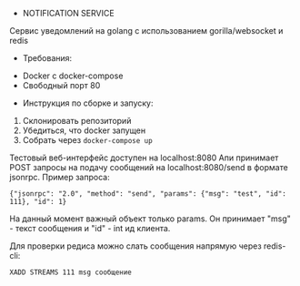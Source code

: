 * NOTIFICATION SERVICE

Сервис уведомлений на golang с использованием gorilla/websocket и redis

* Требования:
+ Docker с docker-compose
+ Свободный порт 80

* Инструкция по сборке и запуску:
1. Склонировать репозиторий 
2. Убедиться, что docker запущен
3. Собрать через 
``` docker-compose up ```

Тестовый веб-интерфейс доступен на localhost:8080
Апи принимает POST запросы на подачу сообщений на localhost:8080/send в формате jsonrpc. 
Пример запроса: 

``` 
{"jsonrpc": "2.0", "method": "send", "params": {"msg": "test", "id": 111}, "id": 1}
```

На данный момент важный объект только params. Он принимает "msg" - текст сообщения и "id" - int ид клиента.

Для проверки редиса можно слать сообщения напрямую через redis-cli: 

```
XADD STREAMS 111 msg сообщение
```
